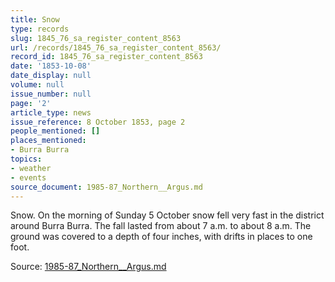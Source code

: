```yaml
---
title: Snow
type: records
slug: 1845_76_sa_register_content_8563
url: /records/1845_76_sa_register_content_8563/
record_id: 1845_76_sa_register_content_8563
date: '1853-10-08'
date_display: null
volume: null
issue_number: null
page: '2'
article_type: news
issue_reference: 8 October 1853, page 2
people_mentioned: []
places_mentioned:
- Burra Burra
topics:
- weather
- events
source_document: 1985-87_Northern__Argus.md
---
```


Snow.  On the morning of Sunday 5 October snow fell very fast in the district around Burra Burra.  The fall lasted from about 7 a.m. to about 8 a.m.  The ground was covered to a depth of four inches, with drifts in places to one foot.

Source: [1985-87_Northern__Argus.md](/downloads/markdown/1985-87_Northern__Argus.md)
